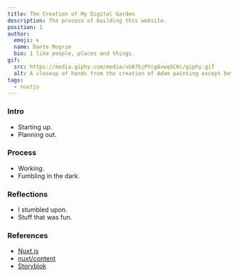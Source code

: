 ```yaml
---
title: The Creation of My Digital Garden
description: The process of building this website.
position: 1
author:
  emoji: 🌀
  name: Dante Mogrim
  bio: I like people, places and things.
gif:
  src: https://media.giphy.com/media/xUA7bjPYcgAvwq5CKc/giphy.gif
  alt: A closeup of hands from the creation of Adam painting except between Adam and God's finger there's a loading bar animation.
tags:
  - nuxtjs
---
```


### Intro
- Starting up.
- Planning out.

### Process
- Working.
- Fumbling in the dark.

### Reflections
- I stumbled upon.
- Stuff that was fun.

### References
- [Nuxt.js](https://nuxtjs.org/)
- [nuxt/content](https://content.nuxtjs.org/)
- [Storyblok](https://www.storyblok.com/)
